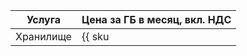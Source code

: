 Услуга | Цена за ГБ в месяц, вкл. НДС
--- | ---
Хранилище | {{ sku|KZT|cr.bucket.used_space.standard|month|string }}